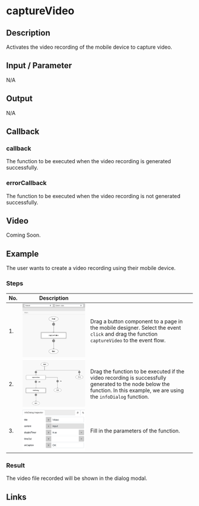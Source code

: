 # captureVideo

## Description

Activates the video recording of the mobile device to capture video.

## Input / Parameter

N/A

## Output

N/A

## Callback

### callback

The function to be executed when the video recording is generated successfully.

### errorCallback

The function to be executed when the video recording is not generated successfully.

## Video

Coming Soon.

<!-- Format: [![Video]({image-path})]({url-link}) -->

## Example

The user wants to create a video recording using their mobile device.

<!-- Share a scenario, like a user requirements. -->

### Steps

| No. | Description |  |
| ------ | ------ | ------ |
| 1. | ![](./captureVideo-step-1.png) | Drag a button component to a page in the mobile designer. Select the event `click` and drag the function `captureVideo` to the event flow. |
| 2. | ![](./captureVideo-step-2.png) | Drag the function to be executed if the video recording is successfully generated to the node below the function. In this example, we are using the `infoDialog` function. |
| 3. | ![](./captureVideo-step-3.png) | Fill in the parameters of the function. |

<!-- Show the steps and share some screenshots.

1. .....

Format: ![]({image-path}) -->

### Result

The video file recorded will be shown in the dialog modal.

<!-- Explain the output.

Format: ![]({image-path}) -->

## Links
